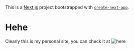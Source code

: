 This is a [Next.js](https://nextjs.org) project bootstrapped with [`create-next-app`](https://nextjs.org/docs/app/api-reference/cli/create-next-app).

# Hehe
Clearly this is my personal site, you can check it at ![here](https://miyuki-yue.dev)